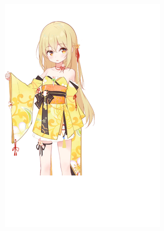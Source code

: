 <div style="position:relative; display: flex; flex-wrap: nowrap;"> 
    <img style='position:absolute; z-index:1;' src='github-metrics.svg' alt="github-metrics.svg"/>
    <img style='position:absolute; z-index:2;' src='https://raw.githubusercontent.com/keta1/keta1/main/pic/00.webp' width='300px' alt="00.webp"/>
</div> 

### Self Introduction

A college student
***Currently Busy with school work and unavailable.***

### Overall Status

[![Readme Card](https://github-readme-stats-one-bice.vercel.app/api?username=hoang3402&show_icons=true&role=OWNER,ORGANIZATION_MEMBER,COLLABORATOR)](https://github.com/anuraghazra/github-readme-stats)  
